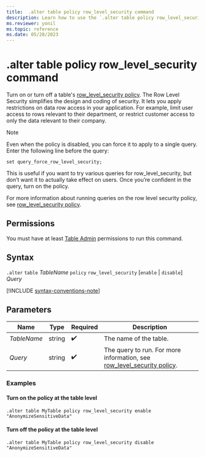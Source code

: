 ```yaml
---
title:  .alter table policy row_level_security command
description: Learn how to use the `.alter table policy row_level_security` command to enable or disable a table's row level security policy.
ms.reviewer: yonil
ms.topic: reference
ms.date: 05/28/2023
---
```

# .alter table policy row_level_security command

Turn on or turn off a table's [row_level_security policy](row-level-security-policy.md). The Row Level Security simplifies the design and coding of security. It lets you apply restrictions on data row access in your application. For example, limit user access to rows relevant to their department, or restrict customer access to only the data relevant to their company.

> [!NOTE]
> Even when the policy is disabled, you can force it to apply to a single query. Enter the following line before the query:
>
> `set query_force_row_level_security;`
>
> This is useful if you want to try various queries for row_level_security, but don’t want it to actually take effect on users. Once you’re confident in the query, turn on the policy.

For more information about running queries on the row level security policy, see [row_level_security policy](row-level-security-policy.md).

## Permissions

You must have at least [Table Admin](access-control/role-based-access-control.md) permissions to run this command.

## Syntax

`.alter` `table` *TableName* `policy` `row_level_security` [`enable` | `disable`] *Query*

[!INCLUDE [syntax-conventions-note](../../includes/syntax-conventions-note.md)]

## Parameters

| Name | Type | Required | Description |
|--|--|--|--|
| *TableName* | string |  :heavy_check_mark:| The name of the table.|
| *Query* | string |  :heavy_check_mark: | The query to run. For more information, see [row_level_security policy](row-level-security-policy.md).|

### Examples

#### Turn on the policy at the table level

```kusto
.alter table MyTable policy row_level_security enable "AnonymizeSensitiveData"
```

#### Turn off the policy at the table level

```kusto
.alter table MyTable policy row_level_security disable "AnonymizeSensitiveData"
```
